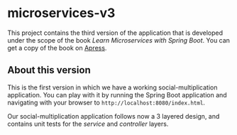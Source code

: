 # microservices-v3

This project contains the third version of the application that is developed under the scope of the book *Learn Microservices with Spring Boot*. You can get a copy of the book on [Apress](http://www.apress.com/gp/book/9781484231647).

## About this version

This is the first version in which we have a working social-multiplication application. 
You can play with it by running the Spring Boot application and navigating with your browser to 
`http://localhost:8080/index.html`.

Our social-multiplication application follows now a 3 layered design, and contains unit tests for the *service* and
*controller* layers.